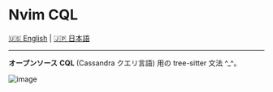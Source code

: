 # Nvim CQL

[🇺🇸 English](README.md) | [🇯🇵 日本語](README_jap.md)

---------------------------

**オープンソース** **CQL** (Cassandra クエリ言語) 用の tree-sitter 文法 ^_^。

![image](https://github.com/user-attachments/assets/7498a6e6-d517-43fb-aee4-634779ac9954)
